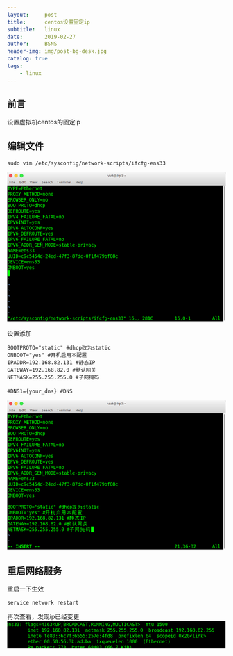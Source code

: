 ```yaml
---
layout:     post
title:      centos设置固定ip
subtitle:   linux
date:       2019-02-27
author:     BSNS
header-img: img/post-bg-desk.jpg
catalog: true
tags:
    - linux
---
```


## 前言

设置虚拟机centos的固定ip
## 编辑文件
```
sudo vim /etc/sysconfig/network-scripts/ifcfg-ens33  
```
![](/img/2019/2019-02-27-16-43-08.png)

设置添加
```
BOOTPROTO="static" #dhcp改为static
ONBOOT="yes" #开机启用本配置
IPADDR=192.168.82.131 #静态IP
GATEWAY=192.168.82.0 #默认网关
NETMASK=255.255.255.0 #子网掩码

#DNS1={your_dns} #DNS
```
![](/img/2019/2019-02-27-16-45-14.png)

## 重启网络服务
重启一下生效
```
service network restart
```
再次查看，发现ip已经变更
![](/img/2019/2019-02-27-16-49-28.png)

